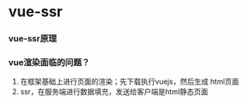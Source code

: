 # vue-ssr





### vue-ssr原理



### vue渲染面临的问题？

1. 在框架基础上进行页面的渲染；先下载执行vuejs，然后生成 html页面
2. ssr，在服务端进行数据填充，发送给客户端是html静态页面

































